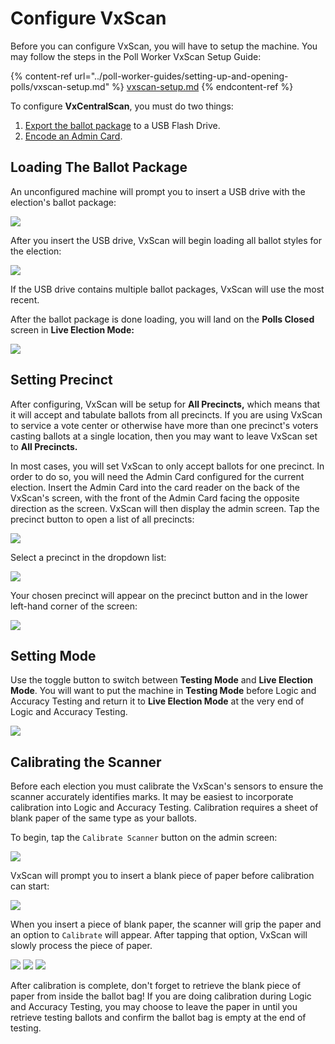 # Configure VxScan

Before you can configure VxScan, you will have to setup the machine. You may follow the steps in the Poll Worker VxScan Setup Guide:

{% content-ref url="../poll-worker-guides/setting-up-and-opening-polls/vxscan-setup.md" %}
[vxscan-setup.md](../poll-worker-guides/setting-up-and-opening-polls/vxscan-setup.md)
{% endcontent-ref %}

To configure **VxCentralScan**, you must do two things:

1. [Export the ballot package](../central-system-setup/export-ballot-package.md) to a USB Flash Drive.
2. [Encode an Admin Card](programming-cards.md#encoding-admin-cards).

## Loading The Ballot Package

An unconfigured machine will prompt you to insert a USB drive with the election's ballot package:

![](<../.gitbook/assets/image (103).png>)

After you insert the USB drive, VxScan will begin loading all ballot styles for the election:

![](<../.gitbook/assets/image (120) (1).png>)

If the USB drive contains multiple ballot packages, VxScan will use the most recent.

After the ballot package is done loading, you will land on the **Polls Closed** screen in **Live Election Mode:**

![](<../.gitbook/assets/image (191).png>)

## **Setting Precinct**

After configuring, VxScan will be setup for **All Precincts,** which means that it will accept and tabulate ballots from all precincts. If you are using VxScan to service a vote center or otherwise have more than one precinct's voters casting ballots at a single location, then you may want to leave VxScan set to **All Precincts.**&#x20;

In most cases, you will set VxScan to only accept ballots for one precinct. In order to do so, you will need the Admin Card configured for the current election. Insert the Admin Card into the card reader on the back of the VxScan's screen, with the front of the Admin Card facing the opposite direction as the screen. VxScan will then display the admin screen. Tap the precinct button to open a list of all precincts:

![](<../.gitbook/assets/image (110).png>)

Select a precinct in the dropdown list:&#x20;

![](<../.gitbook/assets/image (129).png>)

Your chosen precinct will appear on the precinct button and in the lower left-hand corner of the screen:

![](<../.gitbook/assets/image (139) (1).png>)

## Setting Mode

Use the toggle button to switch between **Testing Mode** and **Live Election Mode**. You will want to put the machine in **Testing Mode** before Logic and Accuracy Testing and return it to **Live Election Mode** at the very end of Logic and Accuracy Testing.&#x20;

![](<../.gitbook/assets/image (119) (1).png>)

## Calibrating the Scanner

Before each election you must calibrate the VxScan's sensors to ensure the scanner accurately identifies marks. It may be easiest to incorporate calibration into Logic and Accuracy Testing. Calibration requires a sheet of blank paper of the same type as your ballots.

To begin, tap the `Calibrate Scanner` button on the admin screen:

![](<../.gitbook/assets/image (143).png>)

VxScan will prompt you to insert a blank piece of paper before calibration can start:

![](<../.gitbook/assets/Calibrate Insert Paper.png>)

When you insert a piece of blank paper, the scanner will grip the paper and an option to `Calibrate` will appear. After tapping that option, VxScan will slowly process the piece of paper.

![](<../.gitbook/assets/Calibrate Ready.png>) ![](<../.gitbook/assets/Calibration In Progress.png>) ![](<../.gitbook/assets/Calibration Succeeded.png>)

After calibration is complete, don't forget to retrieve the blank piece of paper from inside the ballot bag! If you are doing calibration during Logic and Accuracy Testing, you may choose to leave the paper in until you retrieve testing ballots and confirm the ballot bag is empty at the end of testing.
